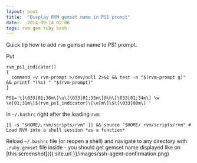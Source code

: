 ```yaml
---
layout: post
title:  "Display RVM gemset name in PS1 prompt"
date:   2014-09-14 02:06
tags: rvm gem ruby bash
---
```


Quick tip how to add `rvm` gemset name to PS1 prompt.

Put 

    rvm_ps1_indicator() 
    {
      command -v rvm-prompt >/dev/null 2>&1 && test -n "$(rvm-prompt g)" && printf "(%s) " "$(rvm-prompt)"
    }

    PS1='\[\033[01;36m\]\u\[\033[01;35m\]@\h\[\033[01;34m\] \w \e[01;31m\]$(rvm_ps1_indicator)\[\e[m\]\$\[\033[00m\] '
    
in `~/.bashrc` right after the loading `rvm`:

    [[ -s "$HOME/.rvm/scripts/rvm" ]] && source "$HOME/.rvm/scripts/rvm" # Load RVM into a shell session *as a function*
    
Reload `~/.bashrc` file (or reopen a shell) and navigate to any directory with `.ruby-gemset` file inside - you should get gemset name displayed like on [this screenshot]({{ site.url }}/images/ssh-agent-confirmation.png)
